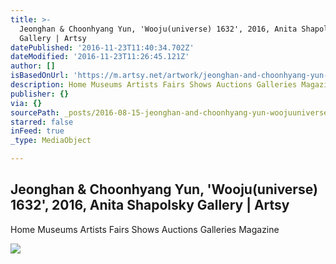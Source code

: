 ```yaml
---
title: >-
  Jeonghan & Choonhyang Yun, 'Wooju(universe) 1632', 2016, Anita Shapolsky
  Gallery | Artsy
datePublished: '2016-11-23T11:40:34.702Z'
dateModified: '2016-11-23T11:26:45.121Z'
author: []
isBasedOnUrl: 'https://m.artsy.net/artwork/jeonghan-and-choonhyang-yun-wooju-universe-1632'
description: Home Museums Artists Fairs Shows Auctions Galleries Magazine
publisher: {}
via: {}
sourcePath: _posts/2016-08-15-jeonghan-and-choonhyang-yun-woojuuniverse-1632-2016-ani.md
starred: false
inFeed: true
_type: MediaObject

---
```

<article style=""><h1>Jeonghan &amp; Choonhyang Yun, 'Wooju(universe) 1632', 2016, Anita Shapolsky Gallery | Artsy</h1><p>Home Museums Artists Fairs Shows Auctions Galleries Magazine</p><img src="https://d32dm0rphc51dk.cloudfront.net/7AaCXeyBJx8bYPA4xJbM1A/large.jpg" /></article>